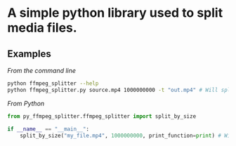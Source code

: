 # A simple python library used to split media files.


## Examples

*From the command line*
``` bash
python ffmpeg_splitter --help
python ffmpeg_splitter.py source.mp4 1000000000 -t "out.mp4" # Will split `source.mp4` into files of 1GiB size (named out-x.mp4).
```

*From Python*
``` python
from py_ffmpeg_splitter.ffmpeg_splitter import split_by_size

if __name__ == "__main__":
    split_by_size("my_file.mp4", 1000000000, print_function=print) # Will also print output and useful information
```

